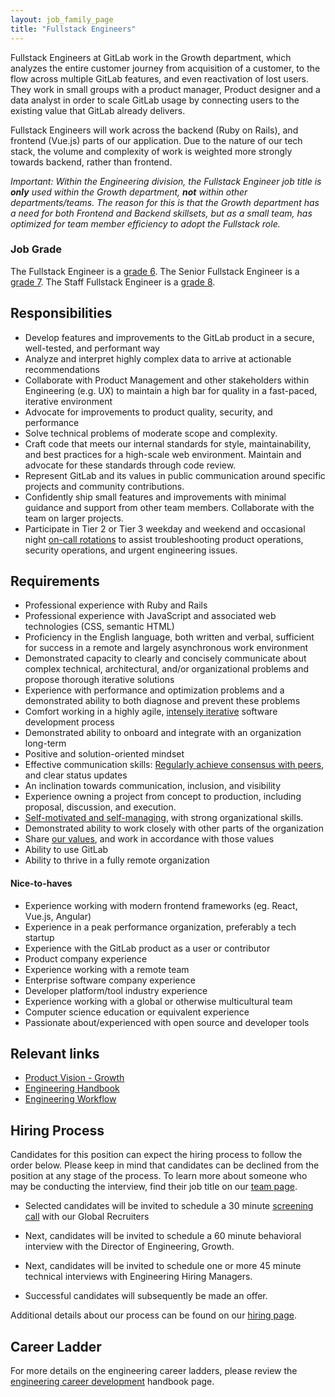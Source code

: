```yaml
---
layout: job_family_page
title: "Fullstack Engineers"
---
```


Fullstack Engineers at GitLab work in the Growth department, which analyzes the entire customer journey from acquisition of a customer, to the flow across multiple GitLab features, and even reactivation of lost users.  They work in small groups with a product manager, Product designer and a data analyst in order to scale GitLab usage by connecting users to the existing value that GitLab already delivers.

Fullstack Engineers will work across the backend (Ruby on Rails), and frontend (Vue.js) parts of our application.  Due to the nature of our tech stack, the volume and complexity of work is weighted more strongly towards backend, rather than frontend.

_Important: Within the Engineering division, the Fullstack Engineer job title is **only** used within the Growth department, **not** within other departments/teams. The reason for this is that the Growth department has a need for both Frontend and Backend skillsets, but as a small team, has optimized for team member efficiency to adopt the Fullstack role._

### Job Grade

The Fullstack Engineer is a [grade 6](/handbook/total-rewards/compensation/compensation-calculator/#gitlab-job-grades).
The Senior Fullstack Engineer is a [grade 7](/handbook/total-rewards/compensation/compensation-calculator/#gitlab-job-grades).
The Staff Fullstack Engineer is a [grade 8](/handbook/total-rewards/compensation/compensation-calculator/#gitlab-job-grades).

## Responsibilities

* Develop features and improvements to the GitLab product in a secure, well-tested, and performant way
* Analyze and interpret highly complex data to arrive at actionable recommendations
* Collaborate with Product Management and other stakeholders within Engineering (e.g. UX) to maintain a high bar for quality in a fast-paced, iterative environment
* Advocate for improvements to product quality, security, and performance
* Solve technical problems of moderate scope and complexity.
* Craft code that meets our internal standards for style, maintainability, and best practices for a high-scale web environment. Maintain and advocate for these standards through code review.
* Represent GitLab and its values in public communication around specific projects and community contributions.
* Confidently ship small features and improvements with minimal guidance and support from other team members. Collaborate with the team on larger projects.
* Participate in Tier 2 or Tier 3 weekday and weekend and occasional night [on-call rotations](/handbook/engineering/development/processes/Infra-Dev-Escalation/process.html) to assist troubleshooting product operations, security operations, and urgent engineering issues.

## Requirements

* Professional experience with Ruby and Rails
* Professional experience with JavaScript and associated web technologies (CSS, semantic HTML)
* Proficiency in the English language, both written and verbal, sufficient for success in a remote and largely asynchronous work environment
* Demonstrated capacity to clearly and concisely communicate about complex technical, architectural, and/or organizational problems and propose thorough iterative solutions
* Experience with performance and optimization problems and a demonstrated ability to both diagnose and prevent these problems
* Comfort working in a highly agile, [intensely iterative][iteration] software development process
* Demonstrated ability to onboard and integrate with an organization long-term
* Positive and solution-oriented mindset
* Effective communication skills: [Regularly achieve consensus with peers][collaboration], and clear status updates
* An inclination towards communication, inclusion, and visibility
* Experience owning a project from concept to production, including proposal, discussion, and execution.
* [Self-motivated and self-managing][efficiency], with strong organizational skills.
* Demonstrated ability to work closely with other parts of the organization
* Share [our values][values], and work in accordance with those values
* Ability to use GitLab
* Ability to thrive in a fully remote organization

[values]: /handbook/values/
[collaboration]: /handbook/values/#collaboration
[efficiency]: /handbook/values/#efficiency
[iteration]: /handbook/values/#iteration

#### Nice-to-haves

* Experience working with modern frontend frameworks (eg. React, Vue.js, Angular)
* Experience in a peak performance organization, preferably a tech startup
* Experience with the GitLab product as a user or contributor
* Product company experience
* Experience working with a remote team
* Enterprise software company experience
* Developer platform/tool industry experience
* Experience working with a global or otherwise multicultural team
* Computer science education or equivalent experience
* Passionate about/experienced with open source and developer tools

## Relevant links

- [Product Vision - Growth](/direction/growth/)
- [Engineering Handbook](/handbook/engineering)
- [Engineering Workflow](/handbook/engineering/workflow)

## Hiring Process

Candidates for this position can expect the hiring process to follow the order below. Please keep in mind that candidates can be declined from the position at any stage of the process. To learn more about someone who may be conducting the interview, find their job title on our [team page](/company/team).

* Selected candidates will be invited to schedule a 30 minute [screening call](/handbook/hiring/#screening-call) with our Global Recruiters
* Next, candidates will be invited to schedule a 60 minute behavioral interview with the Director of Engineering, Growth.
* Next, candidates will be invited to schedule one or more 45 minute technical interviews with Engineering Hiring Managers.

* Successful candidates will subsequently be made an offer.

Additional details about our process can be found on our [hiring page](/handbook/hiring).

## Career Ladder

For more details on the engineering career ladders, please review the [engineering career development](/handbook/engineering/career-development/#roles) handbook page.
